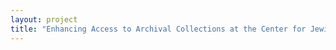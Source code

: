```yaml
--- 
layout: project 
title: "Enhancing Access to Archival Collections at the Center for Jewish History" 
---
```



